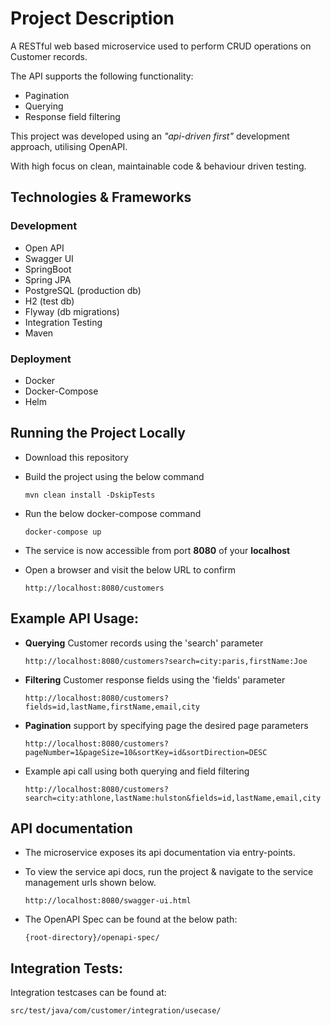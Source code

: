 # Project Description
A RESTful web based microservice used to perform CRUD operations on Customer records.

The API supports the following functionality:
 - Pagination
 - Querying
 - Response field filtering

This project was developed using an _"api-driven first"_ development approach, utilising OpenAPI.

With high focus on clean, maintainable code & behaviour driven testing.

## Technologies & Frameworks
### Development
- Open API
- Swagger UI
- SpringBoot
- Spring JPA
- PostgreSQL (production db)
- H2 (test db)
- Flyway (db migrations)
- Integration Testing
- Maven
### Deployment
- Docker
- Docker-Compose
- Helm

##  Running the Project Locally
 -  Download this repository 
 -  Build the project using the below command
    ```
    mvn clean install -DskipTests
    ```
 -  Run the below docker-compose command
    ```
    docker-compose up
    ```    
 - The service is now accessible from port <b>8080</b> of your <b>localhost</b>
   

 - Open a browser and visit the below URL to confirm
    ```
    http://localhost:8080/customers
    ```

## Example API Usage:

 - <b>Querying</b> Customer records using the 'search' parameter
    ```
    http://localhost:8080/customers?search=city:paris,firstName:Joe
    ```
- <b>Filtering</b> Customer response fields using the 'fields' parameter
    ```
    http://localhost:8080/customers?fields=id,lastName,firstName,email,city
    ```
- <b>Pagination</b> support by specifying page the desired page parameters
    ```
    http://localhost:8080/customers?pageNumber=1&pageSize=10&sortKey=id&sortDirection=DESC
    ```
- Example api call using both querying and field filtering 
    ```
    http://localhost:8080/customers?search=city:athlone,lastName:hulston&fields=id,lastName,email,city
    ```

## API documentation
  -  The microservice exposes its api documentation via entry-points.
  -  To view the service api docs, run the project & navigate to the service management urls shown below.
     ```
     http://localhost:8080/swagger-ui.html
     ```


- The OpenAPI Spec can be found at the below path:
  ```
  {root-directory}/openapi-spec/
  ``` 


## Integration Tests:
Integration testcases can be found at:
  ```
  src/test/java/com/customer/integration/usecase/
  ```

<!-- 

docker pull postgres:11
docker run --name dev-postgres -p 5432:5432 -e POSTGRES_PASSWORD=mysecretpassword -d postgres:11
# CREATE db coursedb
docker exec dev-postgres psql -U postgres -c"CREATE DATABASE coursedb" postgres

C:\Users\Dave> docker exec dev-postgres psql -U postgres -c"DROP DATABASE mydb" postgres
DROP DATABASE
C:\Users\Dave> docker exec dev-postgres psql -U postgres -c"CREATE DATABASE mydb" postgres
CREATE DATABASE

## Example API Usage:
http://localhost:8080/customers?search=city:paris,firstName:Joe
http://localhost:8080/customers?fields=id,lastName,firstName,email,city
http://localhost:8080/customers?pageNumber=1&pageSize=10&sortKey=id&sortDirection=DESC

http://localhost:8080/customers?search=city:athlone,lastName:hulston&fields=id,lastName,email,city

## Deployment

OS X, Windows, Linux:
    
```
>> mvn clean install 
>> skaffold run
```

## Frameworks used
- build
  - maven, maven code generator
- db
  - jpa, h2, RDBMS 
- utils
  - model-mapper
- doc generation
  - open-api spec, swagger ui
- test :
  - Integration Testing
    - @SpringBootTest 
  - Contract Testing
    - Spring Cloud Contract 
    
## Additional info 
 - api docs are automatically generated from the OpenAPI specification.
 - controller models and interfaces are generated from the OpenAPI spec, allowing them to be introduced in the code base.
    - by integrating the generated controller interfaces and response models, the code must always align to the behaviour outlined in the openapi specification.  
    - now, the OpenAPI spec is _"the single source of truth"_ in terms of the behaviour of the microservice.
    - this solves the production problem of changes in api's not being reflected in the microservice documentation. 

 - NB: for integration testing, Flux TestWebClient was used in favour of RestTemplate(soon to be deprecated).

## Development setup

To generate the required sources, build the project using the below command

```sh
>> mvn clean install 
```

## Release History

* 0.1.0
    * Introduced OpenAPI Spec
    * Introduced @SpringBootTest integration tests
* 0.0.1
    * Initial Release

 -->
